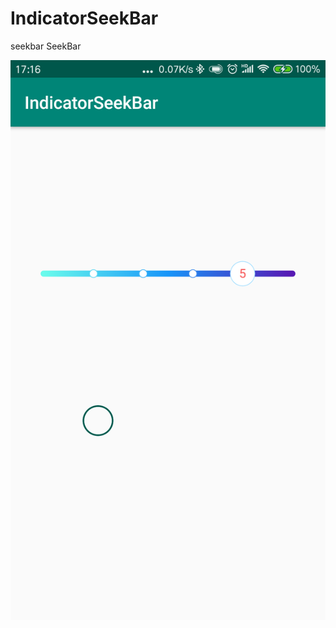 # IndicatorSeekBar
seekbar  SeekBar



![](https://github.com/pangli/IndicatorSeekBar/blob/master/scren/img.png)  
